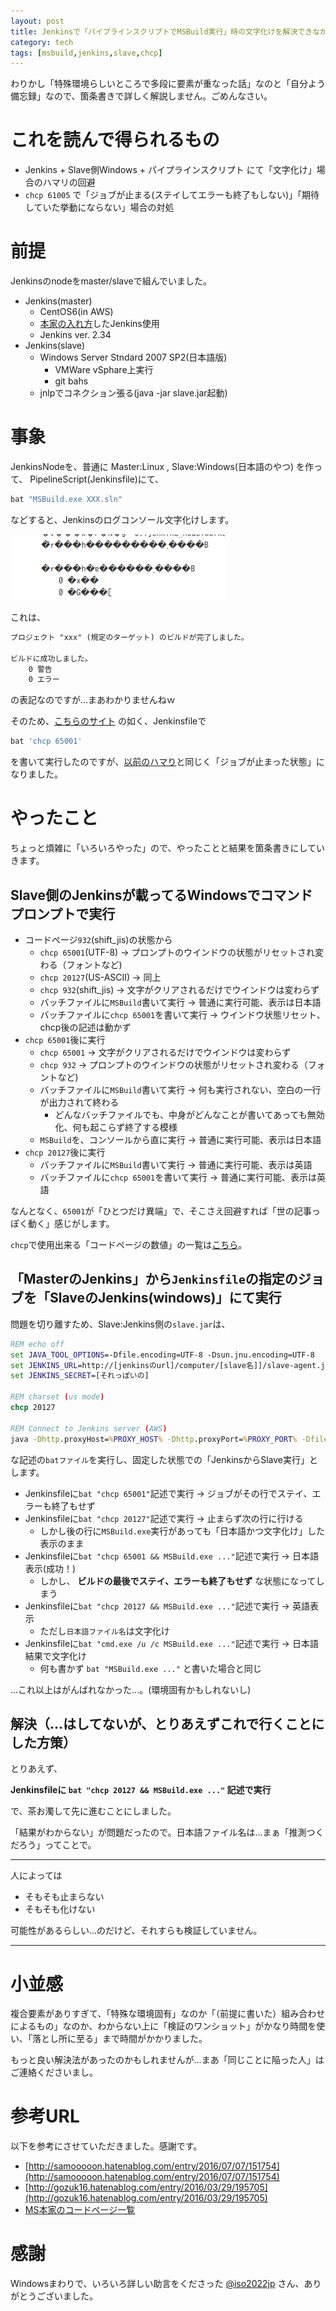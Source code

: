 ```yaml
---
layout: post
title: Jenkinsで「パイプラインスクリプトでMSBuild実行」時の文字化けを解決できなかった話
category: tech
tags: [msbuild,jenkins,slave,chcp]
---
```


わりかし「特殊環境らしいところで多段に要素が重なった話」なのと「自分よう備忘録」なので、箇条書きで詳しく解説しません。ごめんなさい。

# これを読んで得られるもの

- Jenkins + Slave側Windows + パイプラインスクリプト にて「文字化け」場合のハマリの回避
- `chcp 61005` で「ジョブが止まる(ステイしてエラーも終了もしない)」「期待していた挙動にならない」場合の対処

# 前提

Jenkinsのnodeをmaster/slaveで組んでいました。

- Jenkins(master)
  - CentOS6(in AWS)
  - [本家の入れ方](https://wiki.jenkins-ci.org/display/JENKINS/Installing+Jenkins+on+Red+Hat+distributions)したJenkins使用
  - Jenkins ver. 2.34
- Jenkins(slave)
  - Windows Server Stndard 2007 SP2(日本語版)
    - VMWare vSphare上実行
    - git bahs
  - jnlpでコネクション張る(java -jar slave.jar起動)


# 事象

JenkinsNodeを、普通に Master:Linux , Slave:Windows(日本語のやつ) を作って、 PipelineScript(Jenkinsfile)にて、

```groovy
bat "MSBuild.exe XXX.sln"
```

などすると、Jenkinsのログコンソール文字化けします。

![結果](/images/2016-12-27-mojibake.png)

これは、

```txt
プロジェクト "xxx" (規定のターゲット) のビルドが完了しました。

ビルドに成功しました。
    0 警告
    0 エラー
```

の表記なのですが…まあわかりませんねｗ

そのため、[こちらのサイト](http://gozuk16.hatenablog.com/entry/2016/03/29/195705) の如く、Jenkinsfileで

```groovy
bat 'chcp 65001'
```
を書いて実行したのですが、[以前のハマり](https://kazuhito-m.github.io/tech/2016/12/05/jenkins-jobstop-by-japanesename)と同じく「ジョブが止まった状態」になりました。

# やったこと

ちょっと煩雑に「いろいろやった」ので、やったことと結果を箇条書きにしていきます。

## Slave側のJenkinsが載ってるWindowsでコマンドプロンプトで実行

- コードページ`932`(shift_jis)の状態から
  - `chcp 65001`(UTF-8) -> プロンプトのウインドウの状態がリセットされ変わる（フォントなど)
  - `chcp 20127`(US-ASCII) -> 同上
  - `chcp 932`(shift_jis) -> 文字がクリアされるだけでウインドウは変わらず
  - バッチファイルに`MSBuild`書いて実行 -> 普通に実行可能、表示は日本語
  - バッチファイルに`chcp 65001`を書いて実行 -> ウインドウ状態リセット、chcp後の記述は動かず
- `chcp 65001`後に実行
  - `chcp 65001` ->  文字がクリアされるだけでウインドウは変わらず
  - `chcp 932` -> プロンプトのウインドウの状態がリセットされ変わる（フォントなど)
  - バッチファイルに`MSBuild`書いて実行 -> 何も実行されない、空白の一行が出力されて終わる
    - どんなバッチファイルでも、中身がどんなことが書いてあっても無効化、何も起こらず終了する模様
  - `MSBuild`を、コンソールから直に実行 -> 普通に実行可能、表示は日本語
- `chcp 20127`後に実行
  - バッチファイルに`MSBuild`書いて実行 -> 普通に実行可能、表示は英語
  - バッチファイルに`chcp 65001`を書いて実行 -> 普通に実行可能、表示は英語

なんとなく、`65001`が「ひとつだけ異端」で、そこさえ回避すれば「世の記事っぽく動く」感じがします。

`chcp`で使用出来る「コードページの数値」の一覧は[こちら](https://msdn.microsoft.com/en-us/library/windows/desktop/dd317756.aspx)。

## 「MasterのJenkins」から`Jenkinsfile`の指定のジョブを「SlaveのJenkins(windows)」にて実行

問題を切り離すため、Slave:Jenkins側の`slave.jar`は、

```bat
REM echo off
set JAVA_TOOL_OPTIONS=-Dfile.encoding=UTF-8 -Dsun.jnu.encoding=UTF-8
set JENKINS_URL=http://[jenkinsのurl]/computer/[slave名]]/slave-agent.jnlp
set JENKINS_SECRET=[それっぽいの]

REM charset (us mode)
chcp 20127

REM Connect to Jenkins server (AWS)
java -Dhttp.proxyHost=%PROXY_HOST% -Dhttp.proxyPort=%PROXY_PORT% -Dfile.encoding=UTF-8 -Dsun.jnu.encoding=UTF-8 -jar slave.jar -jnlpUrl %JENKINS_URL% -secret %JENKINS_SECRET%
```

な記述の`batファイル`を実行し、固定した状態での「JenkinsからSlave実行」とします。

- Jenkinsfileに`bat "chcp 65001"`記述で実行 -> ジョブがその行でステイ、エラーも終了もせず
- Jenkinsfileに`bat "chcp 20127"`記述で実行 -> 止まらず次の行に行ける
  - しかし後の行に`MSBuild.exe`実行があっても「日本語かつ文字化け」した表示のまま
- Jenkinsfileに`bat "chcp 65001 && MSBuild.exe ..."`記述で実行 -> 日本語表示(成功！)
  - しかし、 __ビルドの最後でステイ、エラーも終了もせず__ な状態になってしまう
- Jenkinsfileに`bat "chcp 20127 && MSBuild.exe ..."`記述で実行 -> 英語表示
  - ただし`日本語ファイル名`は文字化け
- Jenkinsfileに`bat "cmd.exe /u /c MSBuild.exe ..."`記述で実行 -> 日本語結果で文字化け
  - 何も書かず `bat "MSBuild.exe ..."` と書いた場合と同じ

…これ以上はがんばれなかった…。(環境固有かもしれないし)

## 解決（…はしてないが、とりあえずこれで行くことにした方策）

とりあえず、

__Jenkinsfileに `bat "chcp 20127 && MSBuild.exe ..."` 記述で実行__

で、茶お濁して先に進むことにしました。

「結果がわからない」が問題だったので。日本語ファイル名は…まぁ「推測つくだろう」ってことで。

---

人によっては

- そもそも止まらない
- そもそも化けない

可能性があるらしい…のだけど、それすらも検証していません。

---

# 小並感

複合要素がありすぎて、「特殊な環境固有」なのか「（前提に書いた）組み合わせによるもの」なのか、わからない上に「検証のワンショット」がかなり時間を使い、「落とし所に至る」まで時間がかかりました。

もっと良い解決法があったのかもしれませんが…まあ「同じことに陥った人」はご連絡くださいまし。

# 参考URL

以下を参考にさせていただきました。感謝です。

- [http://samooooon.hatenablog.com/entry/2016/07/07/151754](http://samooooon.hatenablog.com/entry/2016/07/07/151754)
- [http://gozuk16.hatenablog.com/entry/2016/03/29/195705](http://gozuk16.hatenablog.com/entry/2016/03/29/195705)
- [MS本家のコードページ一覧](https://msdn.microsoft.com/en-us/library/windows/desktop/dd317756(v=vs.85).aspx)

# 感謝

Windowsまわりで、いろいろ詳しい助言をくださった [@iso2022jp](https://twitter.com/iso2022jp) さん、ありがとうございました。
